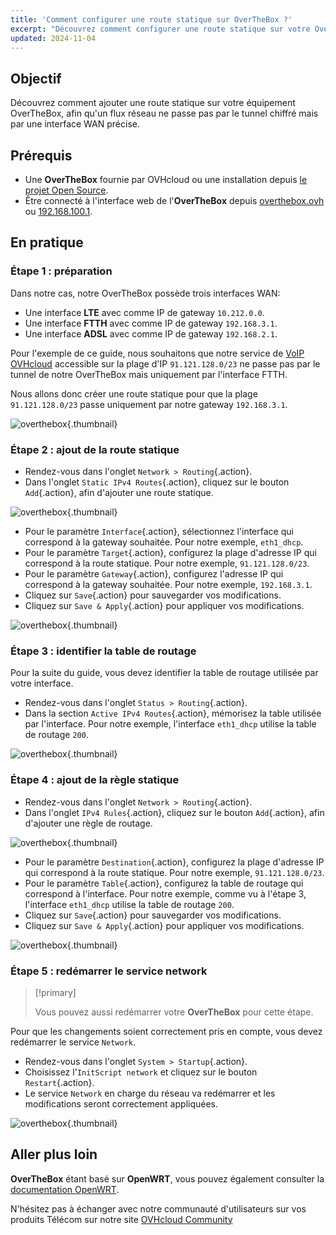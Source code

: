 ```yaml
---
title: 'Comment configurer une route statique sur OverTheBox ?'
excerpt: "Découvrez comment configurer une route statique sur votre OverTheBox pour gérer vos flux réseaux"
updated: 2024-11-04
---
```


## Objectif

Découvrez comment ajouter une route statique sur votre équipement OverTheBox, afin qu'un flux réseau ne passe pas par le tunnel chiffré mais par une interface WAN précise.

## Prérequis

- Une **OverTheBox** fournie par OVHcloud ou une installation depuis [le projet Open Source](/pages/web_cloud/internet/overthebox/advanced_installer_limage_overthebox_sur_votre_materiel).
- Être connecté à l'interface web de l'**OverTheBox** depuis [overthebox.ovh](http://overthebox.ovh) ou [192.168.100.1](https://192.168.100.1).

## En pratique

### Étape 1 : préparation

Dans notre cas, notre OverTheBox possède trois interfaces WAN:

- Une interface **LTE** avec comme IP de gateway `10.212.0.0`.
- Une interface **FTTH** avec comme IP de gateway `192.168.3.1`.
- Une interface **ADSL** avec comme IP de gateway `192.168.2.1`.

Pour l'exemple de ce guide, nous souhaitons que notre service de [VoIP OVHcloud](/links/telecom/telephonie-voip) accessible sur la plage d'IP `91.121.128.0/23` ne passe pas par le tunnel de notre OverTheBox mais uniquement par l'interface FTTH.

Nous allons donc créer une route statique pour que la plage `91.121.128.0/23` passe uniquement par notre gateway `192.168.3.1`.

![overthebox](images/step1-static-1-overview-2024.png){.thumbnail}

### Étape 2 : ajout de la route statique

- Rendez-vous dans l'onglet `Network > Routing`{.action}.
- Dans l'onglet `Static IPv4 Routes`{.action}, cliquez sur le bouton `Add`{.action}, afin d'ajouter une route statique.

![overthebox](images/step2-static-1-addRoute-2024.png){.thumbnail}

- Pour le paramètre `Interface`{.action}, sélectionnez l'interface qui correspond à la gateway souhaitée. Pour notre exemple, `eth1_dhcp`.
- Pour le paramètre `Target`{.action}, configurez la plage d'adresse IP qui correspond à la route statique. Pour notre exemple, `91.121.128.0/23`.
- Pour le paramètre `Gateway`{.action}, configurez l'adresse IP qui correspond à la gateway souhaitée. Pour notre exemple, `192.168.3.1`.
- Cliquez sur `Save`{.action} pour sauvegarder vos modifications.
- Cliquez sur `Save & Apply`{.action} pour appliquer vos modifications.

![overthebox](images/step2-static-2-configureRoute.png){.thumbnail}

### Étape 3 : identifier la table de routage

Pour la suite du guide, vous devez identifier la table de routage utilisée par votre interface.

- Rendez-vous dans l'onglet `Status > Routing`{.action}.
- Dans la section `Active IPv4 Routes`{.action}, mémorisez la table utilisée par l'interface. Pour notre exemple, l'interface `eth1_dhcp` utilise la table de routage `200`.

![overthebox](images/step3-static-1-findTables-2024.png){.thumbnail}

### Étape 4 : ajout de la règle statique

- Rendez-vous dans l'onglet `Network > Routing`{.action}.
- Dans l'onglet `IPv4 Rules`{.action}, cliquez sur le bouton `Add`{.action}, afin d'ajouter une règle de routage.

![overthebox](images/step4-static-1-addRules-2024.png){.thumbnail}

- Pour le paramètre `Destination`{.action}, configurez la plage d'adresse IP qui correspond à la route statique. Pour notre exemple, `91.121.128.0/23`.
- Pour le paramètre `Table`{.action}, configurez la table de routage qui correspond à l'interface. Pour notre exemple, comme vu à l'étape 3, l'interface `eth1_dhcp` utilise la table de routage `200`.
- Cliquez sur `Save`{.action} pour sauvegarder vos modifications.
- Cliquez sur `Save & Apply`{.action} pour appliquer vos modifications.

![overthebox](images/step4-static-2-configureRules-2024.png){.thumbnail}

### Étape 5 : redémarrer le service network

> [!primary]
>
> Vous pouvez aussi redémarrer votre **OverTheBox** pour cette étape.
>

Pour que les changements soient correctement pris en compte, vous devez redémarrer le service `Network`.

- Rendez-vous dans l'onglet `System > Startup`{.action}.
- Choisissez l'`InitScript network` et cliquez sur le bouton `Restart`{.action}.
- Le service `Network` en charge du réseau va redémarrer et les modifications seront correctement appliquées.

![overthebox](images/step5-static-1-restartNetwork-2024.png){.thumbnail}

## Aller plus loin

**OverTheBox** étant basé sur **OpenWRT**, vous pouvez également consulter la [documentation OpenWRT](https://openwrt.org/docs/start).

N'hésitez pas à échanger avec notre communauté d'utilisateurs sur vos produits Télécom sur notre site [OVHcloud Community](https://community.ovh.com/c/telecom)
